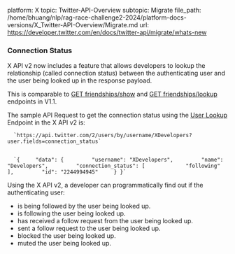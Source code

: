 platform: X
topic: Twitter-API-Overview
subtopic: Migrate
file_path: /home/bhuang/nlp/rag-race-challenge2-2024/platform-docs-versions/X_Twitter-API-Overview/Migrate.md
url: https://developer.twitter.com/en/docs/twitter-api/migrate/whats-new


### Connection Status

X API v2 now includes a feature that allows developers to lookup the relationship (called connection status) between the authenticating user and the user being looked up in the response payload.

This is comparable to [GET friendships/show](https://developer.twitter.com/en/docs/twitter-api/v1/accounts-and-users/follow-search-get-users/api-reference/get-friendships-show) and [GET friendships/lookup](https://developer.twitter.com/en/docs/twitter-api/v1/accounts-and-users/follow-search-get-users/api-reference/get-friendships-lookup) endpoints in V1.1. 

The sample API Request to get the connection status using the [User Lookup](https://developer.twitter.com/en/docs/twitter-api/users/lookup/introduction) Endpoint in the X API v2 is:

      `https://api.twitter.com/2/users/by/username/XDevelopers?user.fields=connection_status`
    

      `{     "data": {         "username": "XDevelopers",         "name": "Developers",         "connection_status": [             "following"         ],         "id": "2244994945"     } }`
    

Using the X API v2, a developer can programmatically find out if the authenticating user:

* is being followed by the user being looked up.
* is following the user being looked up.
* has received a follow request from the user being looked up.
* sent a follow request to the user being looked up.
* blocked the user being looked up.
* muted the user being looked up.